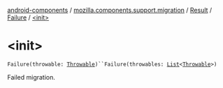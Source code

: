 [android-components](../../../index.md) / [mozilla.components.support.migration](../../index.md) / [Result](../index.md) / [Failure](index.md) / [&lt;init&gt;](./-init-.md)

# &lt;init&gt;

`Failure(throwable: `[`Throwable`](https://kotlinlang.org/api/latest/jvm/stdlib/kotlin/-throwable/index.html)`)``Failure(throwables: `[`List`](https://kotlinlang.org/api/latest/jvm/stdlib/kotlin.collections/-list/index.html)`<`[`Throwable`](https://kotlinlang.org/api/latest/jvm/stdlib/kotlin/-throwable/index.html)`>)`

Failed migration.

